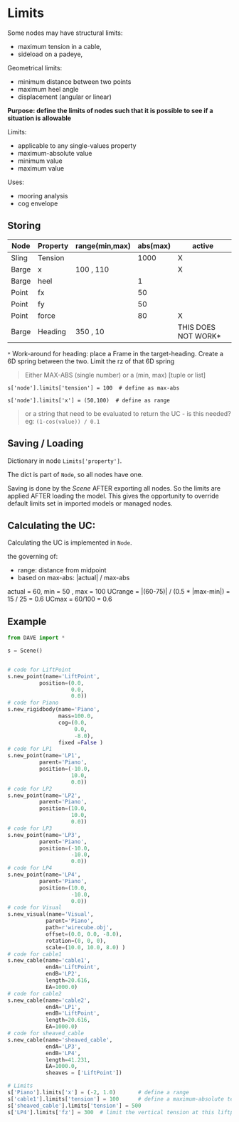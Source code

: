 # Limits

Some nodes may have structural limits: 
- maximum tension in a cable,
- sideload on a padeye,
  

Geometrical limits:
- minimum distance between two points
- maximum heel angle
- displacement (angular or linear)

**Purpose: define the limits of nodes such that it is possible to see if a situation is allowable**

Limits:
- applicable to any single-values property
- maximum-absolute value
- minimum value
- maximum value


Uses:
- mooring analysis
- cog envelope


## Storing



Node | Property | range(min,max) | abs(max) | active |
-----|----------|----------|----------|----------|
Sling | Tension |   | 1000 | X |
Barge | x | 100 , 110 | |  X
Barge | heel |  | 1 | 
Point | fx |  | 50 |
Point | fy |  | 50 |
Point | force |  | 80 | X
Barge | Heading | 350 , 10 | | THIS DOES NOT WORK*


`*` Work-around for heading: place a Frame in the target-heading. Create a 6D spring between the
two. Limit the rz of that 6D spring

> Either MAX-ABS (single number) or a (min, max) [tuple or list] 


`s['node'].limits['tension'] = 100  # define as max-abs`

`s['node'].limits['x'] = (50,100)  # define as range`


> or a string that need to be evaluated to return the UC - is this needed? eg: `(1-cos(value)) / 0.1`


## Saving / Loading

Dictionary in node `Limits['property']`.

The dict is part of `Node`, so all nodes have one.

Saving is done by the *Scene* AFTER exporting all nodes. So the limits are applied AFTER loading the model.
This gives the opportunity to override default limits set in imported models or managed nodes.


## Calculating the UC:

Calculating the UC is implemented in `Node`.

the governing of:

- range: distance from midpoint
- based on max-abs: |actual| / max-abs

actual = 60, min = 50 , max = 100
UCrange = |(60-75)| / (0.5 * |max-min|) = 15 / 25 = 0.6
UCmax = 60/100 = 0.6

## Example

```python
from DAVE import *

s = Scene()


# code for LiftPoint
s.new_point(name='LiftPoint',
          position=(0.0,
                    0.0,
                    0.0))
# code for Piano
s.new_rigidbody(name='Piano',
                mass=100.0,
                cog=(0.0,
                     0.0,
                     -8.0),
                fixed =False )
# code for LP1
s.new_point(name='LP1',
          parent='Piano',
          position=(-10.0,
                    10.0,
                    0.0))
# code for LP2
s.new_point(name='LP2',
          parent='Piano',
          position=(10.0,
                    10.0,
                    0.0))
# code for LP3
s.new_point(name='LP3',
          parent='Piano',
          position=(-10.0,
                    -10.0,
                    0.0))
# code for LP4
s.new_point(name='LP4',
          parent='Piano',
          position=(10.0,
                    -10.0,
                    0.0))
# code for Visual
s.new_visual(name='Visual',
            parent='Piano',
            path=r'wirecube.obj',
            offset=(0.0, 0.0, -8.0),
            rotation=(0, 0, 0),
            scale=(10.0, 10.0, 8.0) )
# code for cable1
s.new_cable(name='cable1',
            endA='LiftPoint',
            endB='LP2',
            length=20.616,
            EA=1000.0)
# code for cable2
s.new_cable(name='cable2',
            endA='LP1',
            endB='LiftPoint',
            length=20.616,
            EA=1000.0)
# code for sheaved_cable
s.new_cable(name='sheaved_cable',
            endA='LP3',
            endB='LP4',
            length=41.231,
            EA=1000.0,
            sheaves = ['LiftPoint'])

# Limits 
s['Piano'].limits['x'] = (-2, 1.0)       # define a range
s['cable1'].limits['tension'] = 100      # define a maximum-absolute tension
s['sheaved_cable'].limits['tension'] = 500
s['LP4'].limits['fz'] = 300  # limit the vertical tension at this liftpoint

```